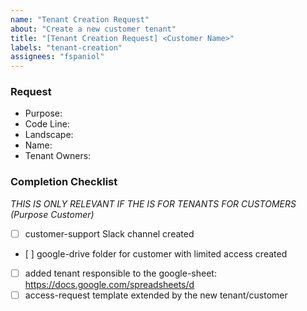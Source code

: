 ```yaml
---
name: "Tenant Creation Request"
about: "Create a new customer tenant"
title: "[Tenant Creation Request] <Customer Name>"
labels: "tenant-creation"
assignees: "fspaniol"
---
```


### Request

 - Purpose:  <!-- Select one of: Customer / Internal -->
 - Code Line:  <!-- Select one of: Latest / Release -->
 - Landscape:  <!-- Select one of: Internal / Playground / Production -->
 - Name:  <!-- This will become the tenant name -->
 - Tenant Owners:  <!-- This will get the initial setup password -->

### Completion Checklist

*THIS IS ONLY RELEVANT IF THE IS FOR TENANTS FOR CUSTOMERS (Purpose Customer)*

- [ ] customer<name>-support Slack channel created 
- [ ] google-drive folder for customer with limited access created
- [ ] added tenant responsible to the google-sheet: https://docs.google.com/spreadsheets/d
- [ ] access-request template extended by the new tenant/customer
